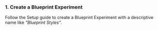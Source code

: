 ### 1. Create a Blueprint Experiment

Follow the Setup guide to create a Blueprint Experiment with a descriptive name like *"Blueprint Styles"*.

